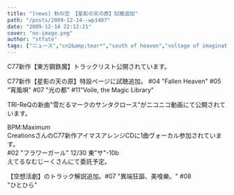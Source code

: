 ```yaml
---
title: "[news] 秋の空 【星影の天の原】試聴追加"
path: "/posts/2009-12-14--wp1487"
date: "2009-12-14 22:12:21"
cover: "no-image.png"
author: "stfate"
tags: ["ニュース","cn2&amp;tear*","south of heaven","voltage of imagination","三澤秋","細井聡司"]
---
```


<style type="text/css">
<!--
p {white-space: pre-wrap};
-->
</style>


C77新作【東方鋼鉄魔】トラックリスト公開されています。



C77新作【星影の天の原】特設ページに試聴追加。
#04 "Fallen Heaven" #05 "宵風唄" #07 "光の都" #11"Voile, the Magic Library"



TRI-ReQの新曲"雪だるマークのサンタクロース"がニコニコ動画にて公開されています。


BPM:Maximum CreationsさんのC77新作アイマスアレンジCDに1曲ヴォーカル参加されています。
#02 "フラワーガール"
12/30 東"サ"-10b えてるなむじーくさんにて委託予定。


【空想活劇】のトラック解説追加。#07 "異端狂謳、美喰樂。" #08 "ひとひら"